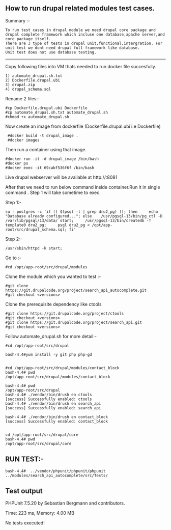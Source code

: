 How to run drupal related modules test cases.
-------------

Summary :-

    To run test cases in drupal module we need drupal core package and drupal complete framework which incluse one database,apache server,and core package itself.
    There are 3 type of tests in drupal unit,functional,intergration. For unit test we dont need drupal full framework like database.
    Unit test does not use database testing.

*************************

Copy following files into VM thats needed to run docker file succesfully.

    1) automate_drupal.sh.txt
    2) Dockerfile.drupal.ubi
    3) drupal.zip
    4) drupal_schema.sql

Rename 2 files:-

    #cp Dockerfile.drupal.ubi Dockerfile
    #cp automate_drupal.sh.txt automate_drupal.sh
    #chmod +x automate_drupal.sh

Now create an image from dockerfile (Dockerfile.drupal.ubi i.e Dockerfile)

     #docker build -t drupal_image .
     #docker images

Then run a container using that image.

    #docker run -it -d drupal_image /bin/bash
    #docker ps
    #docker exec -it 69cabf536f6f /bin/bash

Live drupal webserver will be available at http://<ip>:8081

After that we need to run below command inside container.Run it in single command . Step 1 will take sometime to exec.

Step 1:-

    su - postgres -c 'if [[ $(psql -l | grep dru2_pg) ]]; then     echo "Database already configured..."; else    /usr/pgsql-13/bin/pg_ctl -D /var/lib/pgsql/13/data/ start;     /usr/pgsql-13/bin/createdb -T template0 dru2_pg;     psql dru2_pg < /opt/app-root/src/drupal_schema.sql; fi'

Step 2:-

    /usr/sbin/httpd -k start;

Go to :-

    #cd /opt/app-root/src/drupal/modules

Clone the module which you wanted to test :-

    #git clone https://git.drupalcode.org/project/search_api_autocomplete.git
    #git checkout <versions>

Clone the prerequisite dependency like ctools

    #git clone https://git.drupalcode.org/project/ctools
    #git checkout <versions>
    #git clone https://git.drupalcode.org/project/search_api.git
    #git checkout <versions>
		
Follow automate_drupal.sh for more detail:-

    #cd /opt/app-root/src/drupal

    bash-4.4#yum install -y git php php-gd


    #cd /opt/app-root/src/drupal/modules/contact_block
    bash-4.4# pwd
    /opt/app-root/src/drupal/modules/contact_block

    bash-4.4# pwd
    /opt/app-root/src/drupal
    bash-4.4# ./vendor/bin/drush en ctools
    [success] Successfully enabled: ctools
    bash-4.4# ./vendor/bin/drush en search_api
    [success] Successfully enabled: search_api

    bash-4.4# ./vendor/bin/drush en contact_block
    [success] Successfully enabled: contact_block


    cd /opt/app-root/src/drupal/core
    bash-4.4# pwd
    /opt/app-root/src/drupal/core


RUN TEST:-
----------

    bash-4.4#  ../vendor/phpunit/phpunit/phpunit ../modules/search_api_autocomplete/src/Tests/

Test output
----------------

PHPUnit 7.5.20 by Sebastian Bergmann and contributors.

Time: 223 ms, Memory: 4.00 MB

No tests executed!


